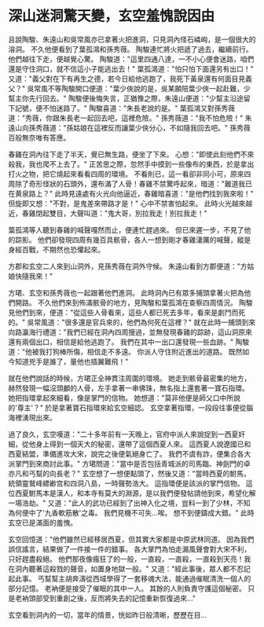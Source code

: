 # 深山迷洞驚天變，玄空羞愧說因由

且說陶駿、朱遠山和吳常風亦已拿著火把進洞，只見洞內怪石嶙峋，是一個很大的溶洞。 不久他便看到了葉孤鴻和孫秀薇。 陶駿連忙將火把遞了過去，繼續前行。 他們越往下走，便越覺心驚。 陶駿道："這里四通八達，一不小心便會迷路，咱們還是守住洞口，就不信這小子能逃出去！" 葉孤鴻道："怕只怕下面還另有出口！" 又道："義父對在下有再生之德，若今日給他逃跑了，我死下黃泉還有何面目見義父？" 吳常風不等陶駿開口便道："葉少俠說的是，吳某願陪葉少俠一起赴難，少幫主你先行回去。" 陶駿便後悔失言，正猶豫之際，朱遠山便道："少幫主沿途留下記號，便不怕迷路了。" 陶駿喜道："朱長老說的是。" 葉孤鴻又對孫秀薇道："秀薇，你跟朱長老一起回去吧，這裡危險。" 孫秀薇道："我不怕危險！" 朱遠山向孫秀薇道："孫姑娘在這裡反而讓葉少俠分心，不如隨我回去吧。" 孫秀薇百般無奈唯有答應。

春雞在洞內往下走了半天，覺已無生路，便坐了下來。 心想："即使此刻他們不來殺我，我也爬不上去了。" 正苦思之際，忽然手中摸到一些像布的東西，於是拿出打火之物，把它燒起來看看四周的環境。 不看則已，這一看卻非同小可，原來四周除了奇形怪狀的石頭外，還布滿了人骨！春雞不禁驚呼起來，暗道："難道我已在黄泉路上？" 此時見遠處有火光向他逼近，春雞暗喜道："是他們找到我來啦！" 但旋即又想："不對，是鬼差來帶路才是！" 心中不禁害怕起來。 此時火光越來越近，春雞閉起雙目，大聲叫道："鬼大哥，別拉我走！別拉我走！"

葉孤鴻等人聽到春雞的喊聲嘎然而止，便連忙趕過來。 但已來遲一步，不見了他的踪影。 他們卻發現四周有幾百具骸骨，各人一想到剛才春雞淒厲的喊聲，縱是身經百戰，不期然也恐懼起來。

方郡和玄空二人來到山洞外，見孫秀薇在洞外守候。 朱遠山看到方郡便道："方姑娘快隨我來！"

方珺、玄空和孫秀薇也一起跟著他們進洞。 此時洞內已有眾多捕頭拿著火把為他們開路。 不久他們來到佈滿骸骨的地方，見陶駿和葉孤鴻在查察四周情況。 陶駿見他們到來，便道："從這些人骨看來，這些人都已死去多年，看來是劇鬥而死的。" 吳常風道："很多還是官兵來的，他們為何死在這裡？" 就在此時一捕頭到來向路瀛海行禮道："我們已經在洞內四周搜過，並無發現春雞的踪跡，這山洞原來還有兩個出口，相信是給他逃跑了。 我們在其中一出口還發現一些血跡。" 陶駿道："他被我打狗棒所傷，相信走不多遠。 你派人守住附近進出的道路。 既然如今知道兇手是誰了，量他也插翼難飛！"

就在他們說話的時候，方珺正全神貫注周圍的環境。 她走到骸骨最密集的地方，赫然發現一幅沒頭顱的人骨，左手拿著一串佛珠，無名指上還套著一寶石指環。 她把指環拿起來細看，像是掌門的信物。 她想道："莫非他便是師父口中所說的'尊主'？" 於是拿著寶石指環來給玄空細認。 玄空拿著指環，一段段往事便從腦海裡湧現出來。

過了良久，玄空嘆道："二十多年前有一天晚上，官府中派人來說捉到一西夏奸細，從他身上得到一個天大的秘密，還帶了這個西夏人來。 這西夏人說遼國已和西夏結盟，準備進攻大宋，說完之後便氣絕身亡了。 我們不虞有詐，便集合各大派掌門到來商討此事。" 方珺問道："當中是否包括青城派的司馬臨、神劍門的卓亦凡和丐幫的向長老？" 玄空想了一想便點頭了，然後又道："當時西夏的駙馬，統領靈鷲峰縹緲宫和四洞八島，一時聲勢浩大。 這指環便是該派的掌門信物。 這位西夏駙馬本是漢人，和本寺有莫大的淵源，是以我們便發帖請他到來，希望化解一場浩劫。" 又道："此人的武功已經到了出神入化之境，豈料一到了少林，不知為何便中了'九香軟筋散'之毒。 我們見機不可失...唉。 想不到便鑄成大錯。" 此時玄空已是滿面的羞愧。

玄空回憶道："他們雖然已經移居西夏，但其實大家都是中原武林同道。 因為我們誤信謠言，結果做了一件接一件的錯事。 各大掌門為怕走漏風聲會對大宋不利，只好趕盡殺絕。 他們那夜像瘋狂了的一般，一直殺，一直殺，一直殺到天亮！我在洞內聽著這殺戮的聲音，如置身地獄一般。" 又道："經此事後，眾人都不忍記起此事。 丐幫幫主胡奔濤從西域學得了一套移魂大法，能通過催眠清洗一個人的部分記憶。 老衲便是接受了催眠的其中一人。 其餘的人則負責守護這個秘密。 只是老衲頭部受到重創之後，反而將失去的記憶重新恢復過來..."

玄空看到洞內的一切，當年的情景，恍如昨日般清晰，歷歷在目...
